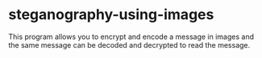 # steganography-using-images
This program allows you to encrypt and encode a message in images and the same message can be decoded and decrypted to read the message.
